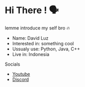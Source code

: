 <h1>Hi There ! 🗣️</h1>

<p>lemme introduce my self bro 🔥</p>
<ul>
  <li>Name: David Luz</li>
  <li>Interested in: something cool</li>
  <li>Ussualy use: Python, Java, C++</li>
  <li>Live in: Indonesia</li>
</ul>

<p>Socials</p>
<ul>
  <li><a href="https://www.youtube.com/@ItsPrussia">Youtube</a></li>
  <li><a href="https://discord.com/users/1097813457656614972">Discord</a></li>
</ul>
